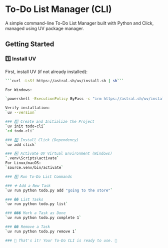 # To-Do List Manager (CLI)
A simple command-line To-Do List Manager built with Python and Click, managed using UV package manager.

## Getting Started

### 1️⃣ Install UV
First, install UV (if not already installed):

```sh
```curl -LsSf https://astral.sh/uv/install.sh | sh```

For Windows:

`powershell -ExecutionPolicy ByPass -c "irm https://astral.sh/uv/install.ps1 | iex"`

Verify installation:
`uv --version`

### 2️⃣ Create and Initialize the Project
`uv init todo-cli`
`cd todo-cli`

### 3️⃣ Install Click (Dependency)
`uv add click`

### 4️⃣ Activate UV Virtual Environment (Windows)
`.venv\Scripts\activate`
For Linux/macOS:
`source.venv/bin/activate`

### 5️⃣ Run To-Do List Commands

### ➕ Add a New Task
`uv run python todo.py add "going to the store"`

### �� List Tasks
`uv run python todo.py list`

### ���️ Mark a Task as Done
`uv run python todo.py complete 1`

### ��️ Remove a Task
`uv run python todo.py remove 1`

### 🎉 That's it! Your To-Do CLI is ready to use. 🚀

